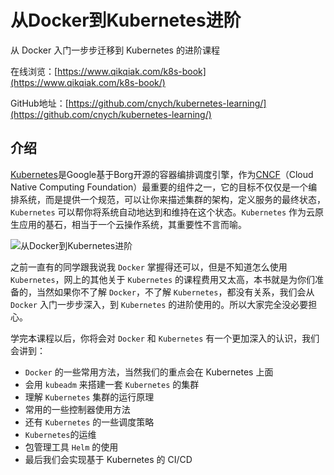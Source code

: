 # 从Docker到Kubernetes进阶
从 Docker 入门一步步迁移到 Kubernetes 的进阶课程

在线浏览：[https://www.qikqiak.com/k8s-book](https://www.qikqiak.com/k8s-book/)

GitHub地址：[https://github.com/cnych/kubernetes-learning/](https://github.com/cnych/kubernetes-learning/)


## 介绍

[Kubernetes](http://kubernetes.io/)是Google基于Borg开源的容器编排调度引擎，作为[CNCF](http://cncf.io/)（Cloud Native Computing Foundation）最重要的组件之一，它的目标不仅仅是一个编排系统，而是提供一个规范，可以让你来描述集群的架构，定义服务的最终状态，`Kubernetes` 可以帮你将系统自动地达到和维持在这个状态。`Kubernetes` 作为云原生应用的基石，相当于一个云操作系统，其重要性不言而喻。

![从Docker到Kubernetes进阶](http://sdn.haimaxy.com/covers/2018/4/21/c4082e0f09c746aa848279a2567cffed.png)

之前一直有的同学跟我说我 `Docker` 掌握得还可以，但是不知道怎么使用 `Kubernetes`，网上的其他关于 `Kubernetes` 的课程费用又太高，本书就是为你们准备的，当然如果你不了解 `Docker`，不了解 `Kubernetes`，都没有关系，我们会从 `Docker` 入门一步步深入，到 `Kubernetes` 的进阶使用的。所以大家完全没必要担心。

学完本课程以后，你将会对 `Docker` 和 `Kubernetes` 有一个更加深入的认识，我们会讲到：

* `Docker` 的一些常用方法，当然我们的重点会在 Kubernetes 上面
* 会用 `kubeadm` 来搭建一套 `Kubernetes` 的集群
* 理解 `Kubernetes` 集群的运行原理
* 常用的一些控制器使用方法
* 还有 `Kubernetes` 的一些调度策略
* `Kubernetes`的运维
* 包管理工具 `Helm` 的使用
* 最后我们会实现基于 Kubernetes 的 CI/CD


